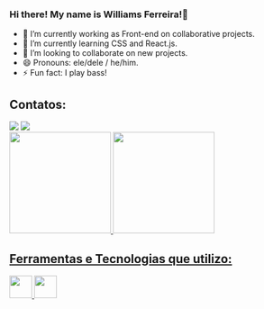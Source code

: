 ### Hi there! My name is Williams Ferreira!👋

- 🔭 I’m currently working as Front-end on collaborative projects.
- 🌱 I’m currently learning CSS and React.js.
- 👯 I’m looking to collaborate on new projects.
- 😄 Pronouns: ele/dele / he/him.
- ⚡ Fun fact: I play bass!

## Contatos:

<div>
<a href = "will.nutri@gmail.com"><img src="https://img.shields.io/badge/Gmail-D14836?style=for-the-badge&logo=gmail&logoColor=white" target="_blank"></a>
<a href="https://www.linkedin.com/in/williams-ferreira-01/" target="_blank"><img src="https://img.shields.io/badge/-LinkedIn-%230077B5?style=for-the-badge&logo=linkedin&logoColor=white" target="_blank"></a>   
</div>

<div>
<a href="https://github.com/WilliamsFerreira">
<img height="180em" src="https://github-readme-stats.vercel.app/api/top-langs/?username=WilliamsFerreira&layout=compact&langs_count=7&theme=dracula"/>
<img height="180em" src="https://github-readme-stats.vercel.app/api?username=WilliamsFerreira&show_icons=true&theme=dracula&include_all_commits=true&count_private=true"/>
</div>

  ## Ferramentas e Tecnologias que utilizo:
<img src="https://cdn.jsdelivr.net/gh/devicons/devicon/icons/git/git-original.svg" width="40" height="40"/>
<img src="https://cdn.jsdelivr.net/gh/devicons/devicon/icons/angularjs/angularjs-original.svg"width="40" height="40"/> 
          
